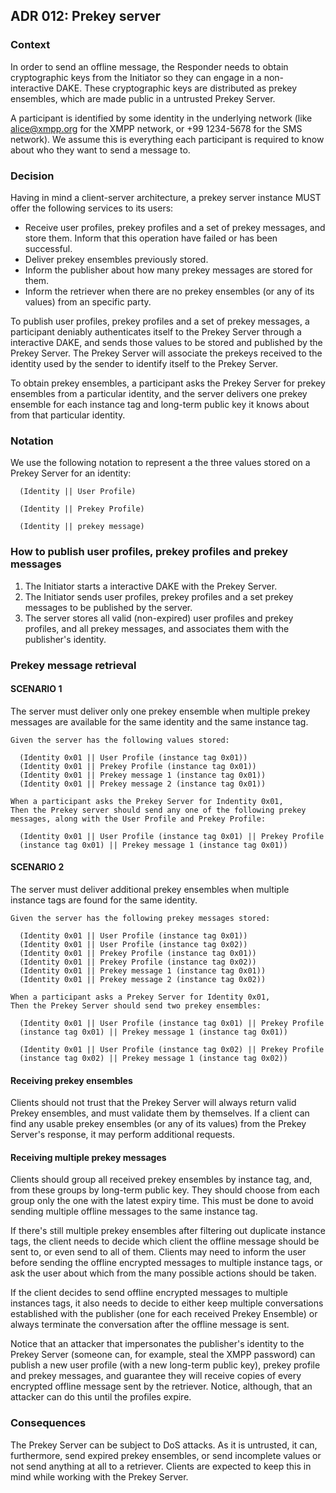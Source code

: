 ## ADR 012: Prekey server

### Context

In order to send an offline message, the Responder needs to obtain cryptographic
keys from the Initiator so they can engage in a non-interactive DAKE. These
cryptographic keys are distributed as prekey ensembles, which are made public in
a untrusted Prekey Server.

A participant is identified by some identity in the underlying network (like
alice@xmpp.org for the XMPP network, or +99 1234-5678 for the SMS network).
We assume this is everything each participant is required to know about who they
want to send a message to.

### Decision

Having in mind a client-server architecture, a prekey server instance MUST offer
the following services to its users:

- Receive user profiles, prekey profiles and a set of prekey messages, and store
  them. Inform that this operation have failed or has been successful.
- Deliver prekey ensembles previously stored.
- Inform the publisher about how many prekey messages are stored for them.
- Inform the retriever when there are no prekey ensembles (or any of its values)
  from an specific party.

To publish user profiles, prekey profiles and a set of prekey messages, a
participant deniably authenticates itself to the Prekey Server through a
interactive DAKE, and sends those values to be stored and published by the
Prekey Server. The Prekey Server will associate the prekeys received to the
identity used by the sender to identify itself to the Prekey Server.

To obtain prekey ensembles, a participant asks the Prekey Server for prekey
ensembles from a particular identity, and the server delivers one prekey ensemble
for each instance tag and long-term public key it knows about from that
particular identity.

### Notation

We use the following notation to represent a the three values stored on a
Prekey Server for an identity:

```
  (Identity || User Profile)
```

```
  (Identity || Prekey Profile)
```

```
  (Identity || prekey message)
```

### How to publish user profiles, prekey profiles and prekey messages

1. The Initiator starts a interactive DAKE with the Prekey Server.
2. The Initiator sends user profiles, prekey profiles and a set prekey messages
   to be published by the server.
3. The server stores all valid (non-expired) user profiles and prekey profiles,
   and all prekey messages, and associates them with the publisher's identity.

### Prekey message retrieval

#### SCENARIO 1

The server must deliver only one prekey ensemble when multiple prekey messages
are available for the same identity and the same instance tag.

    Given the server has the following values stored:

      (Identity 0x01 || User Profile (instance tag 0x01))
      (Identity 0x01 || Prekey Profile (instance tag 0x01))
      (Identity 0x01 || Prekey message 1 (instance tag 0x01))
      (Identity 0x01 || Prekey message 2 (instance tag 0x01))

    When a participant asks the Prekey Server for Indentity 0x01,
    Then the Prekey server should send any one of the following prekey
    messages, along with the User Profile and Prekey Profile:

      (Identity 0x01 || User Profile (instance tag 0x01) || Prekey Profile
      (instance tag 0x01) || Prekey message 1 (instance tag 0x01))

#### SCENARIO 2

The server must deliver additional prekey ensembles when multiple instance tags
are found for the same identity.

    Given the server has the following prekey messages stored:

      (Identity 0x01 || User Profile (instance tag 0x01))
      (Identity 0x01 || User Profile (instance tag 0x02))
      (Identity 0x01 || Prekey Profile (instance tag 0x01))
      (Identity 0x01 || Prekey Profile (instance tag 0x02))
      (Identity 0x01 || Prekey message 1 (instance tag 0x01))
      (Identity 0x01 || Prekey message 2 (instance tag 0x02))

    When a participant asks a Prekey Server for Identity 0x01,
    Then the Prekey Server should send two prekey ensembles:

      (Identity 0x01 || User Profile (instance tag 0x01) || Prekey Profile
      (instance tag 0x01) || Prekey message 1 (instance tag 0x01))

      (Identity 0x01 || User Profile (instance tag 0x02) || Prekey Profile
      (instance tag 0x02) || Prekey message 1 (instance tag 0x02))

#### Receiving prekey ensembles

Clients should not trust that the Prekey Server will always return valid Prekey
ensembles, and must validate them by themselves. If a client can find any usable
prekey ensembles (or any of its values) from the Prekey Server's response, it
may perform additional requests.

#### Receiving multiple prekey messages

Clients should group all received prekey ensembles by instance tag, and, from
these groups by long-term public key. They should choose from each group only
the one with the latest expiry time. This must be done to avoid sending multiple
offline messages to the same instance tag.

If there's still multiple prekey ensembles after filtering out duplicate
instance tags, the client needs to decide which client the offline message
should be sent to, or even send to all of them. Clients may need to inform
the user before sending the offline encrypted messages to multiple instance
tags, or ask the user about which from the many possible actions should be
taken.

If the client decides to send offline encrypted messages to multiple instances
tags, it also needs to decide to either keep multiple conversations established
with the publisher (one for each received Prekey Ensemble) or always terminate
the conversation after the offline message is sent.

Notice that an attacker that impersonates the publisher's identity to the
Prekey Server (someone can, for example, steal the XMPP password) can publish a
new user profile (with a new long-term public key), prekey profile and prekey
messages, and guarantee they will receive copies of every encrypted offline
message sent by the retriever. Notice, although, that an attacker can do this
until the profiles expire.

### Consequences

The Prekey Server can be subject to DoS attacks. As it is untrusted, it can,
furthermore, send expired prekey ensembles, or send incomplete values or not
send anything at all to a retriever. Clients are expected to keep this in mind
while working with the Prekey Server.
